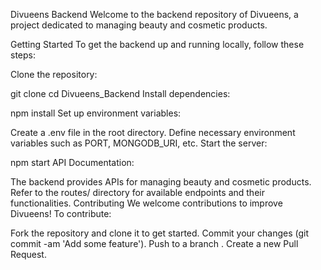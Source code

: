 Divueens Backend
Welcome to the backend repository of Divueens, a project dedicated to managing beauty and cosmetic products.
 
Getting Started
To get the backend up and running locally, follow these steps:

Clone the repository:

git clone <url of this repositry>
cd Divueens_Backend
Install dependencies:

npm install
Set up environment variables:

Create a .env file in the root directory.
Define necessary environment variables such as PORT, MONGODB_URI, etc.
Start the server:

npm start
API Documentation:

The backend provides APIs for managing beauty and cosmetic products.
Refer to the routes/ directory for available endpoints and their functionalities.
Contributing
We welcome contributions to improve Divueens! To contribute:

Fork the repository and clone it to get started.
Commit your changes (git commit -am 'Add some feature').
Push to a branch .
Create a new Pull Request.
